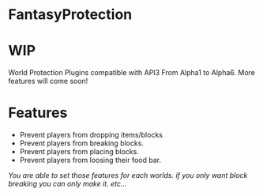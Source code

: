 # FantasyProtection
# WIP

World Protection Plugins compatible with API3 From Alpha1 to Alpha6. More features will come soon!

# Features
- Prevent players from dropping items/blocks
- Prevent players from breaking blocks.
- Prevent players from placing blocks.
- Prevent players from loosing their food bar.

_You are able to set those features for each worlds. if you only want block breaking you can only make it. etc..._
